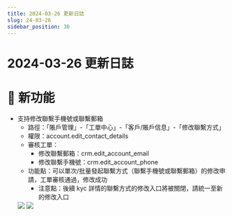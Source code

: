 ```yaml
---
title: 2024-03-26 更新日誌
slug: 24-03-26
sidebar_position: 30
---
```



# 2024-03-26 更新日誌

# 🎉 新功能

- 支持修改聯繫手機號或聯繫郵箱
    - 路徑：「賬戶管理」-「工單中心」-「客戶/賬戶信息」-「修改聯繫方式」
    - 權限：account.edit_contact_details
    - 審核工單：
        - 修改聯繫郵箱：crm.edit_account_email
        - 修改聯繫手機號：crm.edit_account_phone
    - 功能點：可以單次/批量發起聯繫方式（聯繫手機號或聯繫郵箱）的修改申請，工單審核通過，修改成功
        - 注意點：後續 kyc 詳情的聯繫方式的修改入口將被關閉，請統一至新的修改入口
    <img src="/assets/IPURbCKYdo5UkSx5RZich78Fnod.png" src-width="2434" src-height="1374" align="center"/>
    <img src="/assets/VbJmb7149ouP8dxmDaocDcRBnse.png" src-width="2464" src-height="1378" align="center"/>
    
